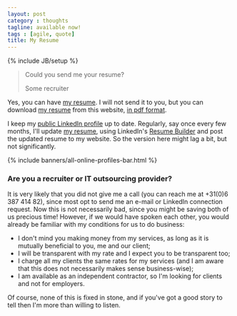 ```yaml
---
layout: post
category : thoughts
tagline: available now!
tags : [agile, quote]
title: My Resume
---
```


{% include JB/setup %}

> Could you send me your resume?
>
> <footer>Some recruiter</footer>

Yes, you can have [my resume].
I will not send it to you, but you can download [my resume] from this website,
[in pdf format][my resume].

I keep my [public LinkedIn profile] up to date.
Regularly, say once every few months, I'll update [my resume],
using LinkedIn's [Resume Builder] and post the updated resume to my website.
So the version here might lag a bit, but not significantly.

{% include banners/all-online-profiles-bar.html %}

### Are you a recruiter or IT outsourcing provider?

It is very likely that you did not give me a call
(you can reach me at +31(0)6 387 414 82),
since most opt to send me an e-mail or LinkedIn connection request.
Now this is not necessarily bad, since you might be saving both of us precious time!
However, if we would have spoken each other,
you would already be familiar with my conditions for us to do business:

 * I don't mind you making money from my services, 
   as long as it is mutually beneficial to you, me and our client;
 * I will be transparent with my rate 
   and I expect you to be transparent too;
 * I charge all my clients the same rates for my services
   (and I am aware that this does not necessarily makes sense business-wise);
 * I am available as an independent contractor, 
   so I'm looking for clients and not for employers.

Of course, none of this is fixed in stone,
and if you've got a good story to tell then I'm more than willing to listen.

 [Resume Builder]: http://resume.linkedinlabs.com/
 [public LinkedIn profile]: https://www.linkedin.com/in/marijnvanderzee
 [my resume]: /assets/marijn_van_der_zee_resume.pdf
 [website]: http://www.serraict.com



